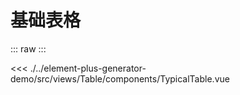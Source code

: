 <script setup>
import TypicalTable from './../../../element-plus-generator-demo/src/views/Table/components/TypicalTable.vue'
</script>

# 基础表格

<div class="code">

::: raw
<TypicalTable/>
:::

<<< ./../element-plus-generator-demo/src/views/Table/components/TypicalTable.vue

</div>